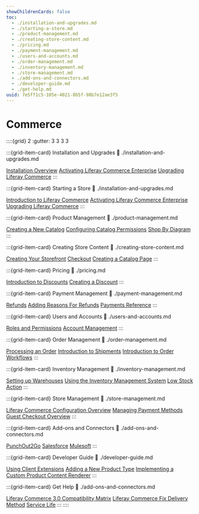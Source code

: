```yaml
---
showChildrenCards: false
toc:
  - ./installation-and-upgrades.md
  - ./starting-a-store.md
  - ./product-management.md
  - ./creating-store-content.md
  - ./pricing.md
  - ./payment-management.md
  - ./users-and-accounts.md
  - ./order-management.md
  - ./inventory-management.md
  - ./store-management.md
  - ./add-ons-and-connectors.md
  - ./developer-guide.md
  - ./get-help.md
uuid: 7e5ff1c5-105e-4021-8b5f-98b7e12ae3f5
---
```


# Commerce

::::{grid} 2
:gutter: 3 3 3 3

:::{grid-item-card} Installation and Upgrades
:link: ./installation-and-upgrades.md

[Installation Overview](./installation-and-upgrades/installation-overview.md)
[Activating Liferay Commerce Enterprise](./installation-and-upgrades/activating-liferay-commerce-enterprise.md)
[Upgrading Liferay Commerce](./installation-and-upgrades/upgrading-liferay-commerce.md)
:::

:::{grid-item-card} Starting a Store
:link: ./installation-and-upgrades.md

[Introduction to Liferay Commerce](./installation-and-upgrades/installation-overview.md)
[Activating Liferay Commerce Enterprise](./installation-and-upgrades/activating-liferay-commerce-enterprise.md)
[Upgrading Liferay Commerce](./installation-and-upgrades/upgrading-liferay-commerce.md)
:::

:::{grid-item-card} Product Management
:link: ./product-management.md

[Creating a New Catalog](./product-management/catalogs/creating-a-new-catalog.md)
[Configuring Catalog Permissions](./product-management/catalogs/configuring-catalog-permissions.md)
[Shop By Diagram](./product-management/creating-and-managing-products/product-types/shop-by-diagram.md)
:::

:::{grid-item-card} Creating Store Content
:link: ./creating-store-content.md

[Creating Your Storefront](./creating-store-content/creating-your-storefront.md)
[Checkout](./creating-store-content/commerce-storefront-pages/checkout.md)
[Creating a Catalog Page](./creating-store-content/creating-a-catalog-page.md)
:::

:::{grid-item-card} Pricing
:link: ./pricing.md

[Introduction to Discounts](./pricing/promoting-products/introduction-to-discounts.md)
[Creating a Discount](./pricing/promoting-products/creating-a-discount.md)
:::

:::{grid-item-card} Payment Management
:link: ./payment-management.md

[Refunds](./payment-management/refunds.md)
[Adding Reasons For Refunds](./payment-management/adding-reasons-for-refunds.md)
[Payments Reference](./payment-management/payments-reference.md)
:::

:::{grid-item-card} Users and Accounts
:link: ./users-and-accounts.md

[Roles and Permissions](./users-and-accounts/roles-and-permissions.md)
[Account Management](./users-and-accounts/account-management.md)
:::

:::{grid-item-card} Order Management
:link: ./order-management.md

[Processing an Order](./order-management/orders/processing-an-order.md)
[Introduction to Shipments](./order-management/shipments/introduction-to-shipments.md)
[Introduction to Order Workflows](./order-management/order-workflows/introduction-to-order-workflows.md)
:::

:::{grid-item-card} Inventory Management
:link: ./inventory-management.md

[Setting up Warehouses](./inventory-management/setting-up-warehouses.md)
[Using the Inventory Management System](./inventory-management/using-the-inventory-management-system.md)
[Low Stock Action](./inventory-management/low-stock-action.md)
:::

:::{grid-item-card} Store Management
:link: ./store-management.md

[Liferay Commerce Configuration Overview](./store-management/liferay-commerce-configuration-overview.md)
[Managing Payment Methods](./store-management/configuring-payment-methods/managing-payment-methods.md)
[Guest Checkout Overview](./store-management/guest-checkout/guest-checkout-overview.md)
:::

:::{grid-item-card} Add-ons and Connectors
:link: ./add-ons-and-connectors.md

[PunchOut2Go](./add-ons-and-connectors/punchout2go.md)
[Salesforce](./add-ons-and-connectors/salesforce.md)
[Mulesoft](./add-ons-and-connectors/mulesoft.md)
:::

:::{grid-item-card} Developer Guide
:link: ./developer-guide.md

[Using Client Extensions](./developer-guide/using-client-extensions.md)
[Adding a New Product Type](./developer-guide/catalog/adding-a-new-product-type.md)
[Implementing a Custom Product Content Renderer](./developer-guide/content/implementing-a-custom-product-content-renderer.md)
:::

:::{grid-item-card} Get Help
:link: ./add-ons-and-connectors.md

[Liferay Commerce 3.0 Compatibility Matrix](https://help.liferay.com/hc/en-us/articles/360049238151)
[Liferay Commerce Fix Delivery Method](./get-help/commerce-enterprise-support/liferay-commerce-fix-delivery-method.md)
[Service Life](https://www.liferay.com/subscription-services/end-of-life/commerce/)
:::
::::